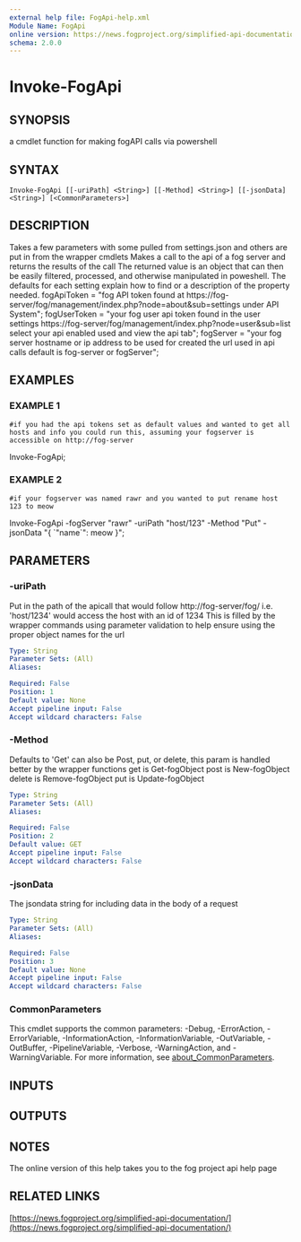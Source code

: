```yaml
---
external help file: FogApi-help.xml
Module Name: FogApi
online version: https://news.fogproject.org/simplified-api-documentation/
schema: 2.0.0
---
```


# Invoke-FogApi

## SYNOPSIS
a cmdlet function for making fogAPI calls via powershell

## SYNTAX

```
Invoke-FogApi [[-uriPath] <String>] [[-Method] <String>] [[-jsonData] <String>] [<CommonParameters>]
```

## DESCRIPTION
Takes a few parameters with some pulled from settings.json and others are put in from the wrapper cmdlets
Makes a call to the api of a fog server and returns the results of the call
The returned value is an object that can then be easily filtered, processed,
 and otherwise manipulated in poweshell.
The defaults for each setting explain how to find or a description of the property needed.
fogApiToken = "fog API token found at https://fog-server/fog/management/index.php?node=about&sub=settings under API System";
fogUserToken = "your fog user api token found in the user settings https://fog-server/fog/management/index.php?node=user&sub=list select your api enabled used and view the api tab";
fogServer = "your fog server hostname or ip address to be used for created the url used in api calls default is fog-server or fogServer";

## EXAMPLES

### EXAMPLE 1
```
#if you had the api tokens set as default values and wanted to get all hosts and info you could run this, assuming your fogserver is accessible on http://fog-server
```

Invoke-FogApi;

### EXAMPLE 2
```
#if your fogserver was named rawr and you wanted to put rename host 123 to meow
```

Invoke-FogApi -fogServer "rawr" -uriPath "host/123" -Method "Put" -jsonData "{ \`"name\`": meow }";

## PARAMETERS

### -uriPath
Put in the path of the apicall that would follow http://fog-server/fog/
i.e.
'host/1234' would access the host with an id of 1234
This is filled by the wrapper commands using parameter validation to
help ensure using the proper object names for the url

```yaml
Type: String
Parameter Sets: (All)
Aliases:

Required: False
Position: 1
Default value: None
Accept pipeline input: False
Accept wildcard characters: False
```

### -Method
Defaults to 'Get' can also be Post, put, or delete, this param is handled better
by the wrapper functions
get is Get-fogObject
post is New-fogObject
delete is Remove-fogObject
put is Update-fogObject

```yaml
Type: String
Parameter Sets: (All)
Aliases:

Required: False
Position: 2
Default value: GET
Accept pipeline input: False
Accept wildcard characters: False
```

### -jsonData
The jsondata string for including data in the body of a request

```yaml
Type: String
Parameter Sets: (All)
Aliases:

Required: False
Position: 3
Default value: None
Accept pipeline input: False
Accept wildcard characters: False
```

### CommonParameters
This cmdlet supports the common parameters: -Debug, -ErrorAction, -ErrorVariable, -InformationAction, -InformationVariable, -OutVariable, -OutBuffer, -PipelineVariable, -Verbose, -WarningAction, and -WarningVariable. For more information, see [about_CommonParameters](http://go.microsoft.com/fwlink/?LinkID=113216).

## INPUTS

## OUTPUTS

## NOTES
The online version of this help takes you to the fog project api help page

## RELATED LINKS

[https://news.fogproject.org/simplified-api-documentation/](https://news.fogproject.org/simplified-api-documentation/)

